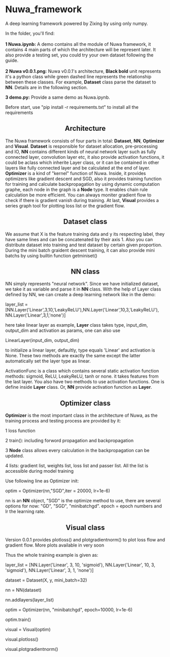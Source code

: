 # Nuwa_framework
A deep learning framework powered by Zixing by using only numpy. 

In the folder, you'll find:
<br>
<br>
  **1 Nuwa.ipynb:** A demo contains all the module of Nuwa framework, it contains 4 main parts of which the architecture will be represent later. It also provide a testing set, 
  you could try your own dataset following the guide.
<br>  
  **2 Nuwa v0.0.1.png:** Nuwa v0.0.1's architecture, **Black bold** unit represents it's a python class while green dashed line represents the relationship between these classes. For       example, **Dataset** class parse the dataset to **NN**. Details are in the following section.

  **3 demo.py:** Provide a same demo as Nuwa.ipynb.

Before start, use "pip install -r requirements.txt" to install all the requirements

## <div align="center">Architecture</div>
The Nuwa framework consists of four parts in total: **Dataset**, **NN**, **Optimizer** and **Visual**. **Dataset** is responsible for dataset allocation, pre-processing and IO, **NN** contains different kinds of neural network layer such as fully connected layer, convolution layer etc, it also provide activation functions, it could be aclass which inherite Layer class, or it can be contained in other layers like fully connected layer and be calculated at the end of layer. **Optimizer** is a kind of "kernel" function of Nuwa. Inside, it provides optimizers like gradient descent and SGD, also it provides training function for training and calculate backpropagation by using dynamic computation graphe, each node in the graph is a **Node** type. It enables chain rule calculation be more efficient. You can always moniter gradient flow to check if there is gradient vanish during training. At last, **Visual** provides a series graph tool for plotting loss list or the gradient flow.

## <div align="center">Dataset class</div>
We assume that X is the feature training data and y its respecting label, they have same lines and can be concatenated by their axis 1. Also you can distribute dataset into training and test dataset by certain given proportion. During the mini batch graident descent training, it can also provide mini batchs by using builtin function getminiset()

## <div align="center">NN class</div>
NN simply represents "neural network". Since we have initialized dataset, we take it as variable and parse it in **NN** class. With the help of Layer class defined by NN, we can create a deep learning network like in the demo:

layer_list = [NN.Layer('Linear',3,10,'LeakyReLU'),NN.Layer('Linear',10,3,'LeakyReLU'), NN.Layer('Linear',3,1,'none')]

here take linear layer as example, **Layer** class takes type, input_dim, output_dim and activation as params, one can also use 

LinearLayer(input_dim, output_dim) 

to initialize a linear layer, defaultly, type equals 'Linear' and activation is None.
These two methods are exactly the same except the latter automatically set the layer type as linear.

ActivationFunc is a class which contains several static activation function methods: sigmoid, ReLU, LeakyReLU, tanh or none. it takes features from the last layer. You also have two methods to use activation functions. One is define inside **Layer** class. Or, **NN** provide activation function as **Layer**.

## <div align="center">Optimizer class</div>
**Optimizer** is the most important class in the architecture of Nuwa, as the training process and testing process are provided by it:

1 loss function

2 train(): including forword propagation and backpropagation

3 **Node** class allows every calculation in the backpropagation can be updated. 

4 lists: gradient list, weights list, loss list and passer list. All the list is accessible during model training

Use following line as Optimizer init:

optim = Optimizer(nn,"SGD",iter = 20000, lr=1e-6)

nn is an **NN** object, "SGD" is the optimize method to use, there are several options for now: "GD", "SGD", "minibatchgd". epoch = epoch numbers and lr the learning rate.
## <div align="center">Visual class</div>
Version 0.0.1 provides plotloss() and plotgradientnorm() to plot loss flow and gradient flow. More plots available in very soon

Thus the whole training example is given as:

layer_list = [NN.Layer('Linear', 3, 10, 'sigmoid'), NN.Layer('Linear', 10, 3, 'sigmoid'),
              NN.Layer('Linear', 3, 1, 'none')]

dataset = Dataset(X, y, mini_batch=32)

nn = NN(dataset)

nn.addlayers(layer_list)

optim = Optimizer(nn, "minibatchgd", epoch=10000, lr=1e-6)

optim.train()

visual = Visual(optim)

visual.plotloss()

visual.plotgradientnorm()
